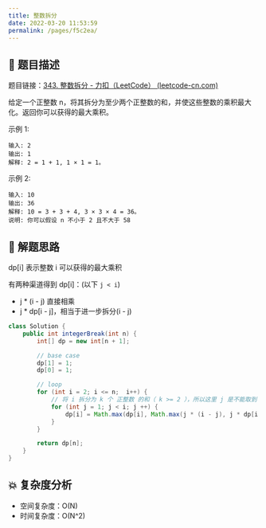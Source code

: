 ```yaml
---
title: 整数拆分
date: 2022-03-20 11:53:59
permalink: /pages/f5c2ea/
---
```


## 📃 题目描述

题目链接：[343. 整数拆分 - 力扣（LeetCode） (leetcode-cn.com)](https://leetcode-cn.com/problems/integer-break/)

给定一个正整数 n，将其拆分为至少两个正整数的和，并使这些整数的乘积最大化。返回你可以获得的最大乘积。

示例 1:

```
输入: 2
输出: 1
解释: 2 = 1 + 1, 1 × 1 = 1。
```

示例 2:

```
输入: 10
输出: 36
解释: 10 = 3 + 3 + 4, 3 × 3 × 4 = 36。
说明: 你可以假设 n 不小于 2 且不大于 58
```

## 🔔 解题思路

dp[i] 表示整数 i 可以获得的最大乘积

有两种渠道得到 dp[i]：(以下 `j < i`)

- j * (i - j) 直接相乘
- j * dp[i - j]，相当于进一步拆分(i - j)


```java
class Solution {
    public int integerBreak(int n) {
        int[] dp = new int[n + 1];

        // base case
        dp[1] = 1;
        dp[0] = 1;

        // loop
        for (int i = 2; i <= n;  i++) {
            // 将 i 拆分为 k 个 正整数 的和（ k >= 2 ），所以这里 j 是不能取到 i 值得
            for (int j = 1; j < i; j ++) {
                dp[i] = Math.max(dp[i], Math.max(j * (i - j), j * dp[i - j]));
            }
        }

        return dp[n];
    }
}
```

## 💥 复杂度分析

- 空间复杂度：O(N)
- 时间复杂度：O(N^2)
